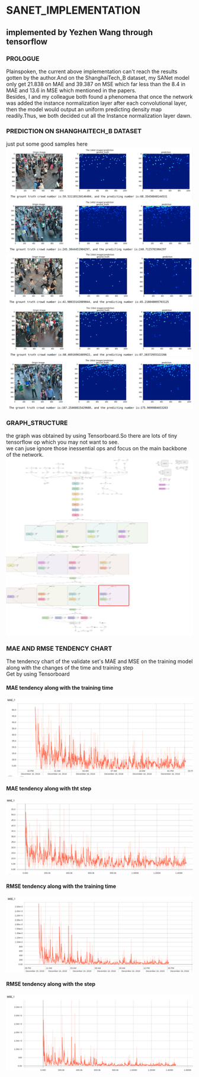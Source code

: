 # SANET_IMPLEMENTATION
## implemented by Yezhen Wang through tensorflow
### PROLOGUE
Plainspoken, the current above implementation can't reach the results gotten by the author.And on the ShanghaiTech_B dataset, my SANet model only get 21.838 on MAE and 39.387 on MSE which far less than the 8.4 in MAE and 13.6 in MSE which mentioned in the papers.<br>Besides, I and my colleague both found a phenomena that once the network was added the instance normalization layer after each convolutional layer, then the model would output an uniform predicting density map readily.Thus, we both decided cut all the Instance normalization layer dawn.  
### PREDICTION ON SHANGHAITECH_B DATASET
just put some good samples here<br>
![avatar](./result_image/2018-12-16%2017-18-52.png)
![avatar](./result_image/2018-12-16%2017-19-15.png)
![avatar](./result_image/2018-12-16%2017-20-01.png)
![avatar](./result_image/2018-12-16%2017-20-25.png)
![avatar](./result_image/2018-12-16%2017-21-25.png)
### GRAPH_STRUCTURE
the graph was obtained by using Tensorboard.So there are lots of tiny tensorflow op which you may not want to see.
<br> we can juse ignore those inessential ops and focus on the main backbone of the network.
![avatar](./result_image/graph.png)
### MAE AND RMSE TENDENCY CHART
The tendency chart of the validate set's MAE and MSE on the training model along with the changes of the time and training step
<br> Get by using Tensorboard
#### MAE tendency along with the training time
![avatar](./result_image/2018-12-16%2015-05-06.png)
#### MAE tendency along with tht step
![avatar](./result_image/2018-12-16%2015-05-50.png)
#### RMSE tendency along with the training time
![avatar](./result_image/2018-12-16%2015-07-01.png)
#### RMSE tendency along with the step
![avatar](./result_image/2018-12-16%2015-06-35.png)